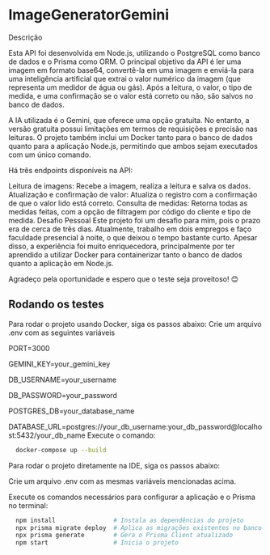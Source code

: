 
# ImageGeneratorGemini

Descrição

Esta API foi desenvolvida em Node.js, utilizando o PostgreSQL como banco de dados e o Prisma como ORM. O principal objetivo da API é ler uma imagem em formato base64, convertê-la em uma imagem e enviá-la para uma inteligência artificial que extrai o valor numérico da imagem (que representa um medidor de água ou gás). Após a leitura, o valor, o tipo de medida, e uma confirmação se o valor está correto ou não, são salvos no banco de dados.

A IA utilizada é o Gemini, que oferece uma opção gratuita. No entanto, a versão gratuita possui limitações em termos de requisições e precisão nas leituras. O projeto também inclui um Docker tanto para o banco de dados quanto para a aplicação Node.js, permitindo que ambos sejam executados com um único comando.

Há três endpoints disponíveis na API:

Leitura de imagens: Recebe a imagem, realiza a leitura e salva os dados. Atualização e confirmação de valor: Atualiza o registro com a confirmação de que o valor lido está correto. Consulta de medidas: Retorna todas as medidas feitas, com a opção de filtragem por código do cliente e tipo de medida. Desafio Pessoal Este projeto foi um desafio para mim, pois o prazo era de cerca de três dias. Atualmente, trabalho em dois empregos e faço faculdade presencial à noite, o que deixou o tempo bastante curto. Apesar disso, a experiência foi muito enriquecedora, principalmente por ter aprendido a utilizar Docker para containerizar tanto o banco de dados quanto a aplicação em Node.js.

Agradeço pela oportunidade e espero que o teste seja proveitoso! 😊




## Rodando os testes

Para rodar o projeto usando Docker, siga os passos abaixo:
Crie um arquivo .env com as seguintes variáveis

PORT=3000

GEMINI_KEY=your_gemini_key

DB_USERNAME=your_username

DB_PASSWORD=your_password

POSTGRES_DB=your_database_name

DATABASE_URL=postgres://your_db_username:your_db_password@localhost:5432/your_db_name
Execute o comando:

```bash
  docker-compose up --build
```


Para rodar o projeto diretamente na IDE, siga os passos abaixo:

Crie um arquivo .env com as mesmas variáveis mencionadas acima.

Execute os comandos necessários para configurar a aplicação e o Prisma no terminal:

```bash
  npm install                # Instala as dependências do projeto
  npx prisma migrate deploy  # Aplica as migrações existentes no banco de dados
  npx prisma generate        # Gera o Prisma Client atualizado
  npm start                  # Inicia o projeto

```


